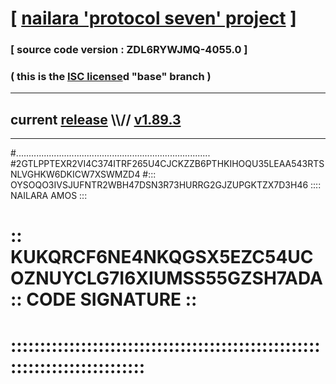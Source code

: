 
# [ [nailara 'protocol seven' project](http://nailara.network/) ]

### [ source code version : ZDL6RYWJMQ-4055.0 ]

### ( this is the [ISC license](license)d "base" branch )
---
## current [release](https://github.com/nailara-technologies/protocol-7/releases) \\\\// [v1.89.3](https://github.com/nailara-technologies/protocol-7/releases/tag/v1.89.3)
---

#.............................................................................
#2GTLPPTEXR2VI4C374ITRF265U4CJCKZZB6PTHKIHOQU35LEAA543RTSNLVGHKW6DKICW7XSWMZD4
#::: OYSOQO3IVSJUFNTR2WBH47DSN3R73HURRG2GJZUPGKTZX7D3H46 :::: NAILARA AMOS :::
# :: KUKQRCF6NE4NKQGSX5EZC54UCOZNUYCLG7I6XIUMSS55GZSH7ADA :: CODE SIGNATURE ::
# ::::::::::::::::::::::::::::::::::::::::::::::::::::::::::::::::::::::::::::
